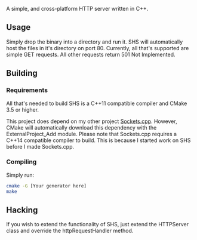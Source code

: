 A simple, and cross-platform HTTP server written in C++.

## Usage

Simply drop the binary into a directory and run it. SHS will automatically host the files in it's directory on port 80. Currently, all that's supported are simple GET requests. All other requests return 501 Not Implemented.

## Building

### Requirements
All that's needed to build SHS is a C++11 compatible compiler and CMake 3.5 or higher.

This project does depend on my other project [Sockets.cpp](https://github.com/ILikePizza555/Sockets.cpp). However, CMake will automatically download this dependency with the ExternalProject_Add module. Please note that Sockets.cpp requires a C++14 compatible compiler to build. This is because I started work on SHS before I made Sockets.cpp.

### Compiling

Simply run:

```bash
cmake -G [Your generator here]
make
```

## Hacking

If you wish to extend the functionality of SHS, just extend the HTTPServer class and override the httpRequestHandler method. 
